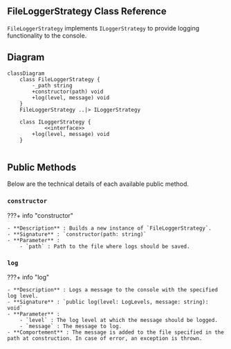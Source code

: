 ## **FileLoggerStrategy Class Reference**

`FileLoggerStrategy` implements `ILoggerStrategy` to provide logging functionality to the console.

## **Diagram**

```mermaid
classDiagram
    class FileLoggerStrategy {
        -_path string
        +constructor(path) void
        +log(level, message) void
    }
    FileLoggerStrategy ..|> ILoggerStrategy
    
    class ILoggerStrategy {
            <<interface>>
        +log(level, message) void
    }
    
```

## **Public Methods**

Below are the technical details of each available public method.

### `constructor`

???+ info "constructor"

    - **Description** : Builds a new instance of `FileLoggerStrategy`.
    - **Signature** : `constructor(path: string)`
    - **Parameter** :
        - `path` : Path to the file where logs should be saved.


### `log`

???+ info "log"

    - **Description** : Logs a message to the console with the specified log level.
    - **Signature** : `public log(level: LogLevels, message: string): void`
    - **Parameter** :
        - `level` : The log level at which the message should be logged.
        - `message` : The message to log.
    - **Comportement** : The message is added to the file specified in the path at construction. In case of error, an exception is thrown.
